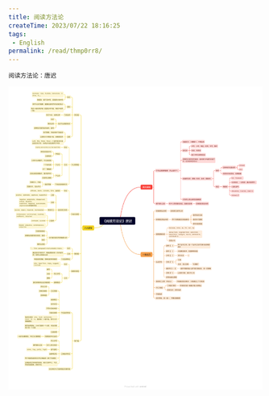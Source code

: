 ```yaml
---
title: 阅读方法论
createTime: 2023/07/22 18:16:25
tags:
 - English
permalink: /read/thmp0rr8/
---
```


`阅读方法论：唐迟`

![《阅读方法论》唐迟思维导图](./%E9%98%85%E8%AF%BB%E6%96%B9%E6%B3%95%E8%AE%BA.assets/%E3%80%8A%E9%98%85%E8%AF%BB%E6%96%B9%E6%B3%95%E8%AE%BA%E3%80%8B%E5%94%90%E8%BF%9F%E6%80%9D%E7%BB%B4%E5%AF%BC%E5%9B%BE.png)